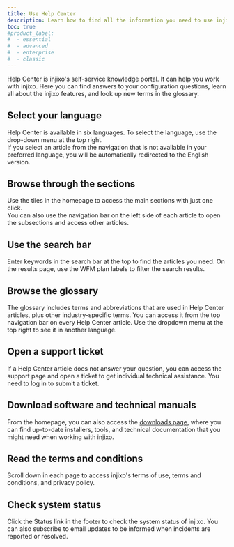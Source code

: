 ```yaml
---
title: Use Help Center
description: Learn how to find all the information you need to use injixo in Help Center.
toc: true
#product_label:
#  - essential
#  - advanced
#  - enterprise
#  - classic
---
```


Help Center is injixo's self-service knowledge portal. It can help you work with injixo.
Here you can find answers to your configuration questions, learn all about the injixo features, and look up new terms in the glossary.

## Select your language

Help Center is available in six languages. To select the language, use the drop-down menu at the top right.  
If you select an article from the navigation that is not available in your preferred language, you will be automatically redirected to the English version.

## Browse through the sections

Use the tiles in the homepage to access the main sections with just one click.  
You can also use the navigation bar on the left side of each article to open the subsections and access other articles.

## Use the search bar

Enter keywords in the search bar at the top to find the articles you need. On the results page, use the WFM plan labels to filter the search results.

## Browse the glossary

The glossary includes terms and abbreviations that are used in Help Center articles, plus other industry-specific terms. You can access it from the top navigation bar on every Help Center article. Use the dropdown menu at the top right to see it in another language.

## Open a support ticket

If a Help Center article does not answer your question, you can access the support page and open a ticket to get individual technical assistance. You need to log in to submit a ticket.

## Download software and technical manuals

From the homepage, you can also access the [downloads page](https://downloads.injixo.com/en), where you can find up-to-date installers, tools, and technical documentation that you might need when working with injixo.

## Read the terms and conditions

Scroll down in each page to access injixo's terms of use, terms and conditions, and privacy policy.

## Check system status

Click the Status link in the footer to check the system status of injixo. You can also subscribe to email updates to be informed when incidents are reported or resolved.
